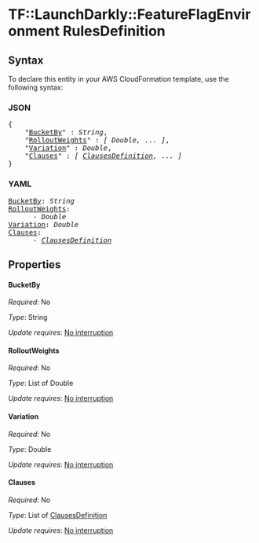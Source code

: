 # TF::LaunchDarkly::FeatureFlagEnvironment RulesDefinition

## Syntax

To declare this entity in your AWS CloudFormation template, use the following syntax:

### JSON

<pre>
{
    "<a href="#bucketby" title="BucketBy">BucketBy</a>" : <i>String</i>,
    "<a href="#rolloutweights" title="RolloutWeights">RolloutWeights</a>" : <i>[ Double, ... ]</i>,
    "<a href="#variation" title="Variation">Variation</a>" : <i>Double</i>,
    "<a href="#clauses" title="Clauses">Clauses</a>" : <i>[ <a href="clausesdefinition.md">ClausesDefinition</a>, ... ]</i>
}
</pre>

### YAML

<pre>
<a href="#bucketby" title="BucketBy">BucketBy</a>: <i>String</i>
<a href="#rolloutweights" title="RolloutWeights">RolloutWeights</a>: <i>
      - Double</i>
<a href="#variation" title="Variation">Variation</a>: <i>Double</i>
<a href="#clauses" title="Clauses">Clauses</a>: <i>
      - <a href="clausesdefinition.md">ClausesDefinition</a></i>
</pre>

## Properties

#### BucketBy

_Required_: No

_Type_: String

_Update requires_: [No interruption](https://docs.aws.amazon.com/AWSCloudFormation/latest/UserGuide/using-cfn-updating-stacks-update-behaviors.html#update-no-interrupt)

#### RolloutWeights

_Required_: No

_Type_: List of Double

_Update requires_: [No interruption](https://docs.aws.amazon.com/AWSCloudFormation/latest/UserGuide/using-cfn-updating-stacks-update-behaviors.html#update-no-interrupt)

#### Variation

_Required_: No

_Type_: Double

_Update requires_: [No interruption](https://docs.aws.amazon.com/AWSCloudFormation/latest/UserGuide/using-cfn-updating-stacks-update-behaviors.html#update-no-interrupt)

#### Clauses

_Required_: No

_Type_: List of <a href="clausesdefinition.md">ClausesDefinition</a>

_Update requires_: [No interruption](https://docs.aws.amazon.com/AWSCloudFormation/latest/UserGuide/using-cfn-updating-stacks-update-behaviors.html#update-no-interrupt)

